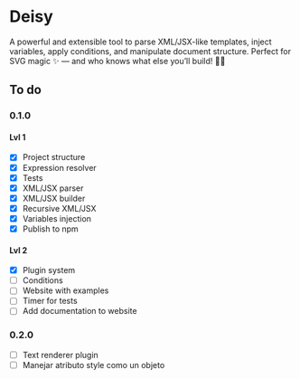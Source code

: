 # Deisy

A powerful and extensible tool to parse XML/JSX-like templates, inject variables, apply conditions, and manipulate document structure. Perfect for SVG magic ✨ — and who knows what else you’ll build! 🔌🧩

## To do

### 0.1.0

#### Lvl 1
- [X] Project structure
- [X] Expression resolver
- [X] Tests
- [X] XML/JSX parser
- [X] XML/JSX builder
- [X] Recursive XML/JSX
- [X] Variables injection
- [X] Publish to npm

#### Lvl 2
- [X] Plugin system
- [ ] Conditions
- [ ] Website with examples
- [ ] Timer for tests
- [ ] Add documentation to website

### 0.2.0
- [ ] Text renderer plugin
- [ ] Manejar atributo style como un objeto